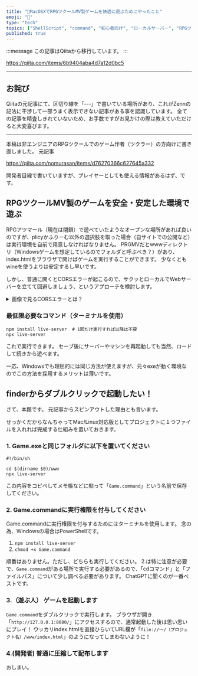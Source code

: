 ```yaml
---
title: "🔰MacOSXでRPGツクールMV製ゲームを快適に遊ぶためにやったこと"
emoji: "📝"
type: "tech"
topics: ["ShellScript", "command", "初心者向け", "ローカルサーバー", "RPGツクールMV"]
published: true
---
```


:::message
この記事はQiitaから移行しています。
:::

https://qiita.com/items/6b9404aba4d7a12d0bc5

-----

## お詫び
Qiitaの元記事にて、区切り線を「---」で書いている場所があり、これがZennの記法に干渉して一部うまく表示できない記事がある事を認識しています。
全ての記事を精査しきれていないため、お手数ですがお見かけの際は教えていただけると大変喜びます。

-----

本稿は非エンジニアのRPGツクールでのゲーム作者（ツクラー）の方向けに書き直しました。
元記事

https://qiita.com/nomurasan/items/d76270366c627645a332

開発者目線で書いていますが、プレイヤーとしても使える情報があるはず、です。

## RPGツクールMV製のゲームを安全・安定した環境で遊ぶ
RPGアツマール（現在は閉鎖）で遊べていたようなオープンな場所があれば良いのですが、plicyかふりーむ以外の選択肢を取った場合（自サイトでの公開など）は実行環境を自前で用意しなければなりません。
PRGMVだとwwwディレクトリ（Windowsゲームを想定しているのでフォルダと呼ぶべき？）があり、index.htmlをブラウザで開けばゲームを実行することができます。
少なくともwineを使うよりは安定するし早いです。

しかし、普通に開くとCORSエラーが起こるので、サクッとローカルでWebサーバーを立てて回避しましょう、というアプローチを検討します。

<details>
<summary>画像で見るCORSエラーとは？</summary>

### エラーメッセージは異なる可能性があります
![スクリーンショット 2023-09-29 17.20.42.png](https://qiita-image-store.s3.ap-northeast-1.amazonaws.com/0/122800/ab302b43-5f1d-be8f-688b-99056e55e5ed.png)

URL欄が「`file://〜/（プロジェクト名）/www/index.html`」だと上のようになります。

</details>

### 最低限必要なコマンド（ターミナルを使用）
```
npm install live-server  # 1回だけ実行すれば以降は不要
npx live-server
```

これで実行できます。
セーブ後にサーバーやマシンを再起動しても当然、ロードして続きから遊べます。

一応、Windowsでも理屈的には同じ方法が使えますが、元々exeが動く環境なのでこの方法を採用するメリットは薄いです。

## finderからダブルクリックで起動したい！
さて、本題です。
元記事からスピンアウトした理由とも言います。

せっかくだからなんちゃってMac/Linux対応版としてプロジェクトに１つファイルを入れれば完成する仕組みを置いておきます。

### 1. Game.exeと同じフォルダに以下を置いてください
``` Game.command
#!/bin/sh

cd $(dirname $0)/www
npx live-server
```

この内容をコピペしてメモ帳などに貼って「`Game.command`」という名前で保存してください。

### 2. Game.commandに実行権限を付与してください
Game.commandに実行権限を付与するためにはターミナルを使用します。
念の為、Windowsの場合はPowerShellです。

1. `npm install live-server`
1. `chmod +x Game.command`

順番はありません。ただし、どちらも実行してください。
2.は特に注意が必要で、`Game.command`がある場所で実行する必要があるので、「cdコマンド」と「ファイルパス」について少し調べる必要があります。
ChatGPTに聞くのが一番ベストです。

### 3.（遊ぶ人） ゲームを起動します
`Game.command`をダブルクリックで実行します。
ブラウザが開き「`http://127.0.0.1:8080/`」にアクセスするので、通常起動した後は思い思いにプレイ！
ウッカリindex.htmlを直接ひらいてURL欄が「`file://〜/（プロジェクト名）/www/index.html`」のようになってしまわないように！

### 4.(開発者) 普通に圧縮して配布します
おしまい。


